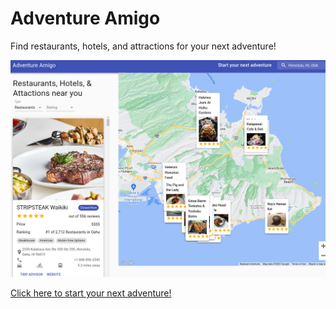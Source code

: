 # Adventure Amigo

Find restaurants, hotels, and attractions for your next adventure!

![Adventure Amigo](adventure-amigo.png)

[Click here to start your next adventure!](https://adventure-amigo.netlify.app)
